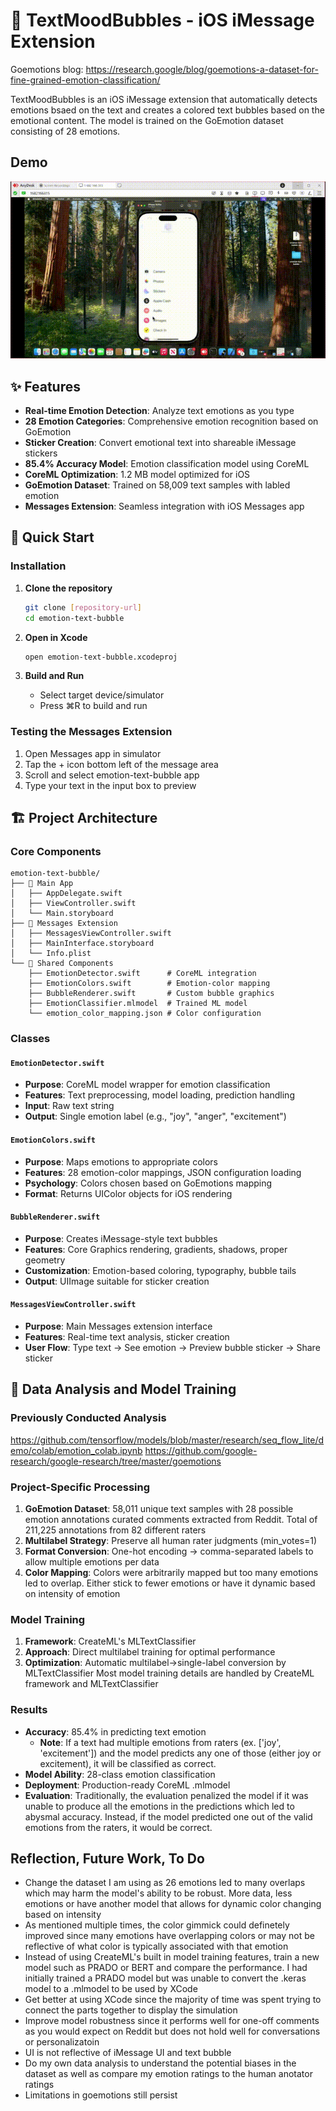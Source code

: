 # 🍎 TextMoodBubbles - iOS iMessage Extension

Goemotions blog: https://research.google/blog/goemotions-a-dataset-for-fine-grained-emotion-classification/

TextMoodBubbles is an iOS iMessage extension that automatically detects emotions bsaed on the text and creates a colored text bubbles based on the emotional content. The model is trained on the GoEmotion dataset consisting of 28 emotions.

## Demo

![Demo GIF](demo.gif)

## ✨ Features

- **Real-time Emotion Detection**: Analyze text emotions as you type
- **28 Emotion Categories**: Comprehensive emotion recognition based on GoEmotion
- **Sticker Creation**: Convert emotional text into shareable iMessage stickers
- **85.4% Accuracy Model**: Emotion classification model using CoreML
- **CoreML Optimization**: 1.2 MB model optimized for iOS
- **GoEmotion Dataset**: Trained on 58,009 text samples with labled emotion
- **Messages Extension**: Seamless integration with iOS Messages app

## 🚀 Quick Start

### Installation
1. **Clone the repository**
   ```bash
   git clone [repository-url]
   cd emotion-text-bubble
   ```

2. **Open in Xcode**
   ```bash
   open emotion-text-bubble.xcodeproj
   ```

3. **Build and Run**
   - Select target device/simulator
   - Press ⌘R to build and run

### Testing the Messages Extension
1. Open Messages app in simulator
3. Tap the + icon bottom left of the message area
4. Scroll and select emotion-text-bubble app
5. Type your text in the input box to preview

## 🏗️ Project Architecture

### Core Components

```
emotion-text-bubble/
├── 📱 Main App
│   ├── AppDelegate.swift
│   ├── ViewController.swift
│   └── Main.storyboard
├── 💬 Messages Extension
│   ├── MessagesViewController.swift
│   ├── MainInterface.storyboard
│   └── Info.plist
└── 🔄 Shared Components
    ├── EmotionDetector.swift      # CoreML integration
    ├── EmotionColors.swift        # Emotion-color mapping
    ├── BubbleRenderer.swift       # Custom bubble graphics
    ├── EmotionClassifier.mlmodel  # Trained ML model
    └── emotion_color_mapping.json # Color configuration
```

### Classes

#### `EmotionDetector.swift`
- **Purpose**: CoreML model wrapper for emotion classification
- **Features**: Text preprocessing, model loading, prediction handling
- **Input**: Raw text string
- **Output**: Single emotion label (e.g., "joy", "anger", "excitement")

#### `EmotionColors.swift`
- **Purpose**: Maps emotions to appropriate colors
- **Features**: 28 emotion-color mappings, JSON configuration loading
- **Psychology**: Colors chosen based on GoEmotions mapping
- **Format**: Returns UIColor objects for iOS rendering

#### `BubbleRenderer.swift`
- **Purpose**: Creates iMessage-style text bubbles
- **Features**: Core Graphics rendering, gradients, shadows, proper geometry
- **Customization**: Emotion-based coloring, typography, bubble tails
- **Output**: UIImage suitable for sticker creation

#### `MessagesViewController.swift`
- **Purpose**: Main Messages extension interface
- **Features**: Real-time text analysis, sticker creation
- **User Flow**: Type text → See emotion → Preview bubble sticker → Share sticker

## 🔬 Data Analysis and Model Training

### Previously Conducted Analysis
https://github.com/tensorflow/models/blob/master/research/seq_flow_lite/demo/colab/emotion_colab.ipynb
https://github.com/google-research/google-research/tree/master/goemotions

### Project-Specific Processing
1. **GoEmotion Dataset**: 58,011 unique text samples with 28 possible emotion annotations curated comments extracted from Reddit. Total of 211,225 annotations from 82 different raters
2. **Multilabel Strategy**: Preserve all human rater judgments (min_votes=1)
3. **Format Conversion**: One-hot encoding → comma-separated labels to allow multiple emotions per data
4. **Color Mapping**: Colors were arbitrarily mapped but too many emotions led to overlap. Either stick to fewer emotions or have it dynamic based on intensity of emotion

### Model Training
1. **Framework**: CreateML's MLTextClassifier
2. **Approach**: Direct multilabel training for optimal performance
3. **Optimization**: Automatic multilabel→single-label conversion by MLTextClassifier
Most model training details are handled by CreateML framework and MLTextClassifier

### Results
- **Accuracy**: 85.4% in predicting text emotion
   - **Note**: If a text had multiple emotions from raters (ex. ['joy', 'excitement']) and the model predicts any one of those (either joy or excitement), it will be classified as correct. 
- **Model Ability**: 28-class emotion classification
- **Deployment**: Production-ready CoreML .mlmodel
- **Evaluation**: Traditionally, the evaluation penalized the model if it was unable to produce all the emotions in the predictions which led to abysmal accuracy. Instead, if the model predicted one out of the valid emotions from the raters, it would be correct.

## Reflection, Future Work, To Do
- Change the dataset I am using as 26 emotions led to many overlaps which may harm the model's ability to be robust. More data, less emotions or have another model that allows for dynamic color changing based on intensity
- As mentioned multiple times, the color gimmick could definetely improved since many emotions have overlapping colors or may not be reflective of what color is typically associated with that emotion
- Instead of using CreateML's built in model training features, train a new model such as PRADO or BERT and compare the performance. I had initially trained a PRADO model but was unable to convert the .keras model to a .mlmodel to be used by XCode
- Get better at using XCode since the majority of time was spent trying to connect the parts together to display the simulation
- Improve model robustness since it performs well for one-off comments as you would expect on Reddit but does not hold well for conversations or personalizatoin
- UI is not reflective of iMessage UI and text bubble
- Do my own data analysis to understand the potential biases in the dataset as well as compare my emotion ratings to the human anotator ratings
- Limitations in goemotions still persist
